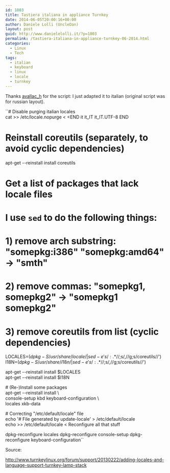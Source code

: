 ```yaml
---
id: 1803
title: Tastiera italiana in appliance Turnkey
date: 2014-06-05T20:00:16+00:00
author: Daniele Lolli (UncleDan)
layout: post
guid: http://www.danielelolli.it/?p=1803
permalink: /tastiera-italiana-in-appliance-turnkey-06-2014.html
categories:
  - Linux
  - Tech
tags:
  - italian
  - keyboard
  - linux
  - locale
  - turnkey
---
```

Thanks <span style="color: #272727;"><a href="http://www.turnkeylinux.org/user/40849" target="_blank">avallac_h</a> for the script: I just adapted it to italian (original script was for russian layout).</span>

``# Disable purging italian locales<br />
cat >> /etc/locale.nopurge < <END
it
it_IT
it_IT.UTF-8
END

# Reinstall coreutils (separately, to avoid cyclic dependencies)
apt-get --reinstall install coreutils

# Get a list of packages that lack locale files
# I use `sed` to do the following things:
# 1) remove arch substring: "somepkg:i386" "somepkg:amd64" -> "smth"<br />
# 2) remove commas: "somepkg1, somepkg2" -> "somepkg1 somepkg2"<br />
# 3) remove coreutils from list (cyclic dependencies)<br />
LOCALES=$(dpkg -S /usr/share/locale/ | sed -e 's/:.*$//;s/,//g;s/coreutils//')<br />
I18N=$(dpkg -S /usr/share/i18n/ | sed -e 's/:.*$//;s/,//g;s/coreutils//')</p>
<p>apt-get --reinstall install $LOCALES<br />
apt-get --reinstall install $I18N</p>
<p># (Re-)Install some packages<br />
apt-get --reinstall install \<br />
    console-setup kbd keyboard-configuration \<br />
    locales xkb-data</p>
<p># Correcting "/etc/default/locale" file<br />
echo '#  File generated by update-locale' > /etc/default/locale<br />
echo >> /etc/default/locale < <END

# Reconfigure all that stuff
dpkg-reconfigure locales
dpkg-reconfigure console-setup
dpkg-reconfigure keyboard-configuration``

Source:
  
<a href="http://www.turnkeylinux.org/forum/support/20130222/adding-locales-and-language-support-turnkey-lamp-stack" target="_blank">http://www.turnkeylinux.org/forum/support/20130222/adding-locales-and-language-support-turnkey-lamp-stack</a></code>